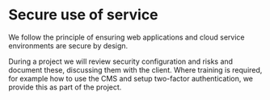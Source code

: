 # Secure use of service 

We follow the principle of ensuring web applications and cloud service environments are secure by design.

During a project we will review security configuration and risks and document these, discussing them with the client. Where training is required, for example how to use the CMS and setup two-factor authentication, we provide this as part of the project.
